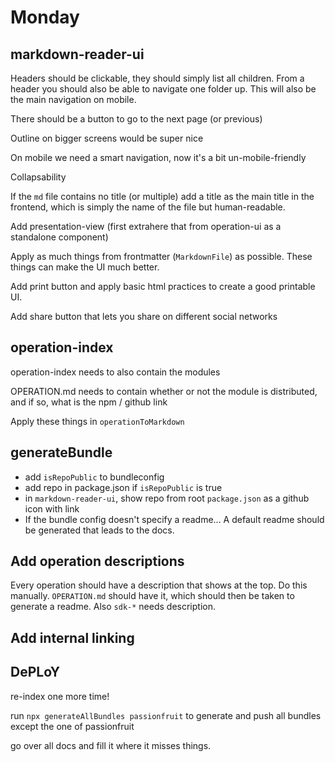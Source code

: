 # Monday

## markdown-reader-ui

Headers should be clickable, they should simply list all children. From a header you should also be able to navigate one folder up. This will also be the main navigation on mobile.

There should be a button to go to the next page (or previous)

Outline on bigger screens would be super nice

On mobile we need a smart navigation, now it's a bit un-mobile-friendly

Collapsability

If the `md` file contains no title (or multiple) add a title as the main title in the frontend, which is simply the name of the file but human-readable.

Add presentation-view (first extrahere that from operation-ui as a standalone component)

Apply as much things from frontmatter (`MarkdownFile`) as possible. These things can make the UI much better.

Add print button and apply basic html practices to create a good printable UI.

Add share button that lets you share on different social networks

## operation-index

operation-index needs to also contain the modules

OPERATION.md needs to contain whether or not the module is distributed, and if so, what is the npm / github link

Apply these things in `operationToMarkdown`

## generateBundle

- add `isRepoPublic` to bundleconfig
- add repo in package.json if `isRepoPublic` is true
- in `markdown-reader-ui`, show repo from root `package.json` as a github icon with link
- If the bundle config doesn't specify a readme... A default readme should be generated that leads to the docs.

## Add operation descriptions

Every operation should have a description that shows at the top. Do this manually. `OPERATION.md` should have it, which should then be taken to generate a readme. Also `sdk-*` needs description.

## Add internal linking

## DePLoY

re-index one more time!

run `npx generateAllBundles passionfruit` to generate and push all bundles except the one of passionfruit

go over all docs and fill it where it misses things.
